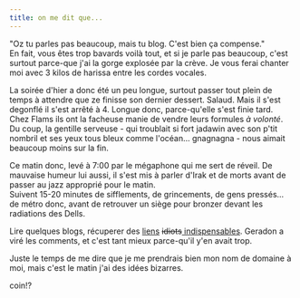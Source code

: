 ```yaml
---
title: on me dit que...
---
```


"Oz tu parles pas beaucoup, mais tu blog. C'est bien ça compense."  
En fait, vous êtes trop bavards voilà tout, et si je parle pas beaucoup, c'est
surtout parce-que j'ai la gorge explosée par la crève. Je vous ferai chanter
moi avec 3 kilos de harissa entre les cordes vocales.

La soirée d'hier a donc été un peu longue, surtout passer tout plein de temps
à attendre que ze finisse son dernier dessert. Salaud. Mais il s'est degonflé
il s'est arrêté à 4. Longue donc, parce-qu'elle s'est finie tard.  
Chez Flams ils ont la facheuse manie de vendre leurs formules _à volonté_. Du
coup, la gentille serveuse - qui troublait si fort jadawin avec son p'tit
nombril et ses yeux tous bleux comme l'océan... gnagnagna - nous aimait
beaucoup moins sur la fin.

Ce matin donc, levé à 7:00 par le mégaphone qui me sert de réveil. De mauvaise
humeur lui aussi, il s'est mis à parler d'Irak et de morts avant de passer au
jazz approprié pour le matin.  
Suivent 15-20 minutes de sifflements, de grincements, de gens pressés... de
métro donc, avant de retrouver un siège pour bronzer devant les radiations des
Dells.

Lire quelques blogs, récuperer des
[liens](http://www.worth1000.com/entries/30500/30876ness_w.jpg) <s>idiots</s>[
indispensables](http://sakurazuka.net.free.fr/blog/archives/pix/faves04.jpg).
Geradon a viré les comments, et c'est tant mieux parce-qu'il y'en avait trop.

Juste le temps de me dire que je me prendrais bien mon nom de domaine à moi,
mais c'est le matin j'ai des idées bizarres.

coin!?

